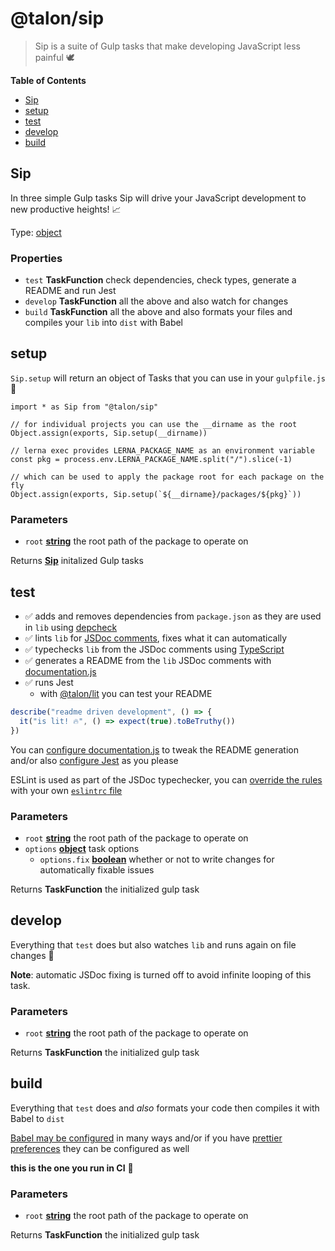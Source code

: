 <!-- Generated by @talon/sip. Update this documentation by updating the source code. -->

# @talon/sip

> Sip is a suite of Gulp tasks that make developing JavaScript less painful 🕊

**Table of Contents**

<!-- toc -->

- [Sip](#sip)
- [setup](#setup)
- [test](#test)
- [develop](#develop)
- [build](#build)

<!-- tocstop -->

## Sip

In three simple Gulp tasks Sip will drive your JavaScript development to new productive heights! 📈

Type: [object][1]

### Properties

- `test` **TaskFunction** check dependencies, check types, generate a README and run Jest
- `develop` **TaskFunction** all the above and also watch for changes
- `build` **TaskFunction** all the above and also formats your files and compiles your `lib` into `dist` with Babel

## setup

`Sip.setup` will return an object of Tasks that you can use in your `gulpfile.js` 🥂

    import * as Sip from "@talon/sip"

    // for individual projects you can use the __dirname as the root
    Object.assign(exports, Sip.setup(__dirname))

    // lerna exec provides LERNA_PACKAGE_NAME as an environment variable
    const pkg = process.env.LERNA_PACKAGE_NAME.split("/").slice(-1)

    // which can be used to apply the package root for each package on the fly
    Object.assign(exports, Sip.setup(`${__dirname}/packages/${pkg}`))

### Parameters

- `root` **[string][2]** the root path of the package to operate on

Returns **[Sip][3]** initalized Gulp tasks

## test

- ✅ adds and removes dependencies from `package.json` as they are used in `lib` using [depcheck][4]
- ✅ lints `lib` for [JSDoc comments][5], fixes what it can automatically
- ✅ typechecks `lib` from the JSDoc comments using [TypeScript][6]
- ✅ generates a README from the `lib` JSDoc comments with [documentation.js][7]
- ✅ runs Jest
  - with [@talon/lit][8] you can test your README

```js
describe("readme driven development", () => {
  it("is lit! 🔥", () => expect(true).toBeTruthy())
})
```

You can [configure documentation.js][9] to tweak the README generation and/or also [configure Jest][10] as you please

ESLint is used as part of the JSDoc typechecker, you can [override the rules][11] with your own [`eslintrc` file][12]

### Parameters

- `root` **[string][2]** the root path of the package to operate on
- `options` **[object][1]** task options
  - `options.fix` **[boolean][13]** whether or not to write changes for automatically fixable issues

Returns **TaskFunction** the initialized gulp task

## develop

Everything that `test` does but also watches `lib` and runs again on file changes 👀

**Note**: automatic JSDoc fixing is turned off to avoid infinite looping of this task.

### Parameters

- `root` **[string][2]** the root path of the package to operate on

Returns **TaskFunction** the initialized gulp task

## build

Everything that `test` does and _also_ formats your code then compiles it with Babel to `dist`

[Babel may be configured][14] in many ways and/or if you have [prettier preferences][15] they can be configured as well

**this is the one you run in CI** 🔁

### Parameters

- `root` **[string][2]** the root path of the package to operate on

Returns **TaskFunction** the initialized gulp task

[1]: https://developer.mozilla.org/docs/Web/JavaScript/Reference/Global_Objects/Object
[2]: https://developer.mozilla.org/docs/Web/JavaScript/Reference/Global_Objects/String
[3]: #sip
[4]: https://github.com/depcheck/depcheck
[5]: https://jsdoc.app/
[6]: https://www.typescriptlang.org/docs/handbook/type-checking-javascript-files.html#supported-jsdoc
[7]: https://documentation.js.org/
[8]: https://github.com/talon/javascript-registry/packages/92916
[9]: https://github.com/documentationjs/documentation/blob/master/docs/CONFIG.md
[10]: https://jestjs.io/docs/en/configuration
[11]: https://www.npmjs.com/package/eslint-plugin-jsdoc#eslint-plugin-jsdoc-rules
[12]: https://eslint.org/docs/user-guide/configuring
[13]: https://developer.mozilla.org/docs/Web/JavaScript/Reference/Global_Objects/Boolean
[14]: https://babeljs.io/docs/en/configuration
[15]: https://prettier.io/docs/en/configuration.html
